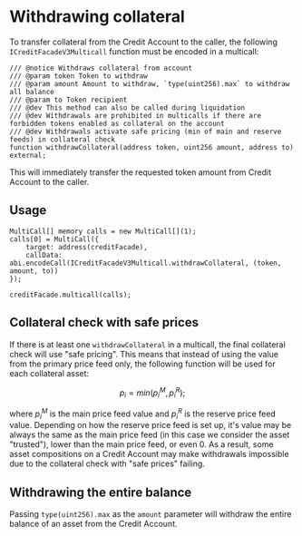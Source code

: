 # Withdrawing collateral

To transfer collateral from the Credit Account to the caller, the following `ICreditFacadeV3Multicall` function must be encoded in a multicall:

```solidity
/// @notice Withdraws collateral from account
/// @param token Token to withdraw
/// @param amount Amount to withdraw, `type(uint256).max` to withdraw all balance
/// @param to Token recipient
/// @dev This method can also be called during liquidation
/// @dev Withdrawals are prohibited in multicalls if there are forbidden tokens enabled as collateral on the account
/// @dev Withdrawals activate safe pricing (min of main and reserve feeds) in collateral check
function withdrawCollateral(address token, uint256 amount, address to) external;
```

This will immediately transfer the requested token amount from Credit Account to the caller.

## Usage

```solidity
MultiCall[] memory calls = new MultiCall[](1);
calls[0] = MultiCall({
    target: address(creditFacade),
    callData: abi.encodeCall(ICreditFacadeV3Multicall.withdrawCollateral, (token, amount, to))
});

creditFacade.multicall(calls);
```

## Collateral check with safe prices

If there is at least one `withdrawCollateral` in a multicall, the final collateral check will use "safe pricing". This means that instead of using the value from the primary price feed only, the following function will be used for each collateral asset:

$$
    p_i = min(p_i^M, p_i^R);
$$

where $p_i^M$ is the main price feed value and $p_i^R$ is the reserve price feed value. Depending on how the reserve price feed is set up, it's value may be always the same as the main price feed (in this case we consider the asset "trusted"), lower than the main price feed, or even 0. As a result, some asset compositions on a Credit Account may make withdrawals impossible due to the collateral check with "safe prices" failing.

## Withdrawing the entire balance

Passing `type(uint256).max` as the `amount` parameter will withdraw the entire balance of an asset from the Credit Account.
